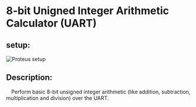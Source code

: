 # 8-bit Unigned Integer Arithmetic Calculator (UART)

## setup:
![Proteus setup](/images/n06_Integer_Arithmetics_Calculator_UART.png)
## Description:
&emsp;Perform basic 8-bit unsigned integer arithmetic (like addition, subtraction, multiplication and division) over the UART.<br />

